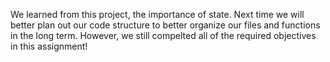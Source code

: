 We learned from this project, the importance of state.
Next time we will better plan out our code structure to better organize our files and functions in the long term.
However, we still compelted all of the required objectives in this assignment!